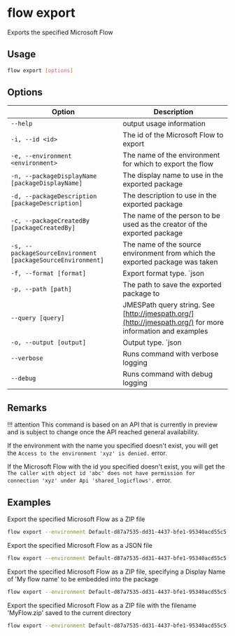 # flow export

Exports the specified Microsoft Flow

## Usage

```sh
flow export [options]
```

## Options

Option|Description
------|-----------
`--help`|output usage information
`-i, --id <id>`|The id of the Microsoft Flow to export
`-e, --environment <environment>`|The name of the environment for which to export the flow
`-n, --packageDisplayName [packageDisplayName]`|The display name to use in the exported package
`-d, --packageDescription [packageDescription]`|The description to use in the exported package
`-c, --packageCreatedBy [packageCreatedBy]`|The name of the person to be used as the creator of the exported package
`-s, --packageSourceEnvironment [packageSourceEnvironment]`|The name of the source environment from which the exported package was taken
`-f, --format [format]`|Export format type. `json|zip`. Default `zip`
`-p, --path [path]`|The path to save the exported package to
`--query [query]`|JMESPath query string. See [http://jmespath.org/](http://jmespath.org/) for more information and examples
`-o, --output [output]`|Output type. `json|text`. Default `text`
`--verbose`|Runs command with verbose logging
`--debug`|Runs command with debug logging

## Remarks

!!! attention
    This command is based on an API that is currently in preview and is subject to change once the API reached general availability.

If the environment with the name you specified doesn't exist, you will get the `Access to the environment 'xyz' is denied.` error.

If the Microsoft Flow with the id you specified doesn't exist, you will get the `The caller with object id 'abc' does not have permission for connection 'xyz' under Api 'shared_logicflows'.` error.

## Examples

Export the specified Microsoft Flow as a ZIP file

```sh
flow export --environment Default-d87a7535-dd31-4437-bfe1-95340acd55c5 --id 3989cb59-ce1a-4a5c-bb78-257c5c39381d
```

Export the specified Microsoft Flow as a JSON file

```sh
flow export --environment Default-d87a7535-dd31-4437-bfe1-95340acd55c5 --id 3989cb59-ce1a-4a5c-bb78-257c5c39381d --format json
```

Export the specified Microsoft Flow as a ZIP file, specifying a Display Name of 'My flow name' to be embedded into the package

```sh
flow export --environment Default-d87a7535-dd31-4437-bfe1-95340acd55c5 --id 3989cb59-ce1a-4a5c-bb78-257c5c39381d --packageDisplayName 'My flow name'
```

Export the specified Microsoft Flow as a ZIP file with the filename 'MyFlow.zip' saved to the current directory

```sh
flow export --environment Default-d87a7535-dd31-4437-bfe1-95340acd55c5 --id 3989cb59-ce1a-4a5c-bb78-257c5c39381d --path './MyFlow.zip'
```
